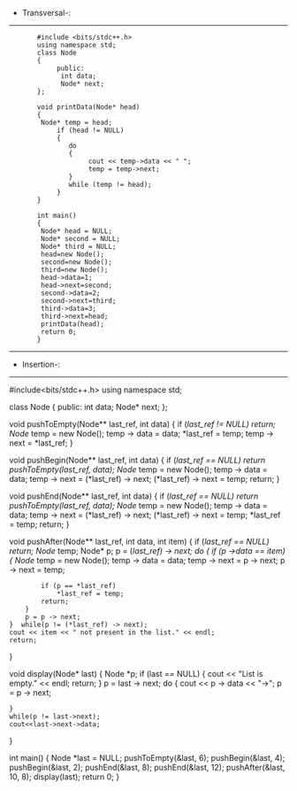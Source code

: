 * Transversal-:
---
	       #include <bits/stdc++.h>
	       using namespace std;
	       class Node 
	       { 
    	        public:
    	         int data; 
    	         Node* next; 
	       };
	       
	       void printData(Node* head) 
	       { 
   	        Node* temp = head; 
    	        if (head != NULL) 
    	        { 
        	       do
        	       { 
            	        cout << temp->data << " "; 
            	        temp = temp->next; 
        	       } 
        	       while (temp != head); 
    	        } 
	       } 
	       
	       int main() 
	       { 
 	        Node* head = NULL;
 	        Node* second = NULL;
 	        Node* third = NULL;
 	        head=new Node();
 	        second=new Node();
 	        third=new Node();
 	        head->data=1;
 	        head->next=second;
 	        second->data=2;
 	        second->next=third;
 	        third->data=3;
 	        third->next=head; 
 	        printData(head);  
 	        return 0; 
	       } 
---
* Insertion-:
---
#include<bits/stdc++.h>
using namespace std;
 
class Node
{   public:
     int data;
     Node* next;
};
 
void pushToEmpty(Node** last_ref, int data)
{
    if (*last_ref != NULL)
     return;
    Node* temp = new Node();
    temp -> data = data;
    *last_ref = temp;
    temp -> next = *last_ref;
}
 
void pushBegin(Node** last_ref, int data)
{
    if (*last_ref == NULL)
     return pushToEmpty(last_ref, data);
    Node* temp = new Node();
    temp -> data = data;
    temp -> next = (*last_ref) -> next;
    (*last_ref) -> next = temp;
    return;
}
 
void pushEnd(Node** last_ref, int data)
{
    if (*last_ref == NULL)
     return pushToEmpty(last_ref, data);
    Node* temp = new Node();
    temp -> data = data;
    temp -> next = (*last_ref) -> next;
    (*last_ref) -> next = temp;
    *last_ref = temp;
    return;
}
 
void pushAfter(Node** last_ref, int data, int item)
{
    if (*last_ref == NULL)
     return;
    Node* temp; Node* p;
    p = (*last_ref) -> next;
    do
    {
        if (p ->data == item)
        {
            Node* temp = new Node();
            temp -> data = data;
            temp -> next = p -> next;
            p -> next = temp;
 
            if (p == *last_ref)
                *last_ref = temp;
            return;
        }
        p = p -> next;
    }  while(p != (*last_ref) -> next);
    cout << item << " not present in the list." << endl;
    return;
}
 
void display(Node* last)
{
    Node *p;
    if (last == NULL)
    {
        cout << "List is empty." << endl;
        return;
    }
    p = last -> next;
    do
    {
        cout << p -> data << "->";
        p = p -> next;
 
    }
    while(p != last->next);
    cout<<last->next->data;
}

int main()
{
 Node *last = NULL;
 pushToEmpty(&last, 6);
 pushBegin(&last, 4);
 pushBegin(&last, 2);
 pushEnd(&last, 8);
 pushEnd(&last, 12);
 pushAfter(&last, 10, 8);
 display(last);
 return 0;
}
